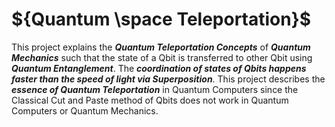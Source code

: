 # ${Quantum \space Teleportation}$

This project explains the ***Quantum Teleportation Concepts*** of ***Quantum Mechanics*** such that the state of a Qbit is transferred to other Qbit using ***Quantum
Entanglement***. The ***coordination of states of Qbits happens faster than the speed of light via Superposition***. This project describes the ***essence of Quantum Teleportation*** in Quantum Computers since the Classical Cut and Paste method of Qbits does not work in Quantum Computers or Quantum Mechanics.
